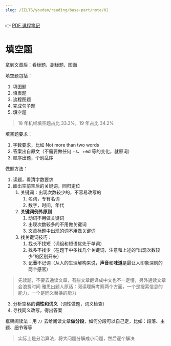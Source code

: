 ```yaml
---
slug: /IELTS/youdao/reading/base-part/note/02
---
```


👉 [PDF 课程笔记](./阅读基础2%20课程笔记.pdf)

# 填空题

拿到文章后：看标题、副标题、图画

填空题包括：
1. 填图题
2. 填表题
3. 流程图题
4. 完成句子题
5. 填空题

> 18 年机经填空题占比 33.3%，19 年占比 34.2%

填空题要求：
1. 字数要求，比如 Not more than two words
2. 答案出自原文（不需要做任何 +s、+ed 等的变化，就原词）
3. 顺序出题，个别乱序

做题方法：
1. 读题，看清字数要求
2. 画出空前空后的关键词，回归定位
   1. 关键词：出现次数较少的，不容易改写的
      1. 名词，专有名词
      2. 数字，时间，年代
   2. **关键词例外原则**
      1. 动词不用做关键词
      2. 出现次数较多的不用做关键词
      3. 文章标题中出现的词不用做关键词
   3. 找关键词技巧：
      1. 找长不找短（词组和短语优先于单词）
      2. 找多不找少（在题干中多找几个关键词，注意和上述的“出现次数较少”的区别开来）
      3. 记**音**不记词（从人的生理解构来说，**声音**和**味道**是最让人印象深刻的两个感官）
> 先读题，不要去通读文章，有些文章翻译成中文也不一定懂，另外通读文章会浪费时间
> 雅思出题人原话：阅读理解考察两个方面，一个是搜索信息的能力，一个是同义替换的能力

3. 分析空格的**词性和词义**（词性做题，词义检查）
4. 寻找同义改写，得出答案



框架阅读法：用 `//` 去给阅读文章**做分段**，如何分段可以自己定，比如：段落、主题、细节等等
> 实际上是分治算法，将大问题分解成小问题，然后逐个解决